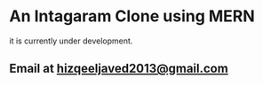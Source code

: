 # An Intagaram Clone using MERN
it is currently under development.
## Email at hizqeeljaved2013@gmail.com
